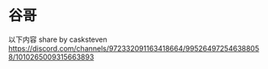 # 谷哥

以下内容 share by casksteven<br>
https://discord.com/channels/972332091163418664/995264972546388058/1010265009315663893